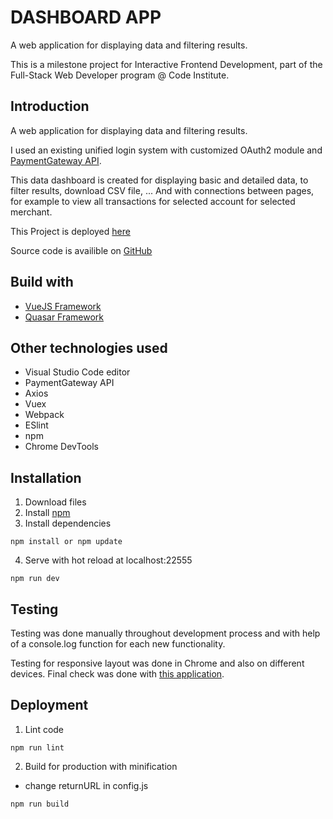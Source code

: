# DASHBOARD APP

A web application for displaying data and filtering results.

This is a milestone project for Interactive Frontend Development, part of the Full-Stack Web Developer program @ Code Institute.

## Introduction

A web application for displaying data and filtering results.

I used an existing unified login system with customized OAuth2 module and [PaymentGateway API](https://gateway.paywiser.eu/PaymentGateway.WL.Test/Docs).

This data dashboard is created for displaying basic and detailed data, to filter results, download CSV file, ... And with connections between pages, for example to view all transactions for selected account for selected merchant. 

This Project is deployed [here](http://bufo-test.info/PGWL/)

Source code is availible on [GitHub](https://github.com/tjasajan/dashboardApp)

## Build with

+ [VueJS Framework](https://vuejs.org/)
+ [Quasar Framework](https://v0-14.quasar-framework.org/)

## Other technologies used

+ Visual Studio Code editor
+ PaymentGateway API
+ Axios
+ Vuex
+ Webpack
+ ESlint
+ npm
+ Chrome DevTools

## Installation

1. Download files
2. Install [npm](https://nodejs.org/en/)
3. Install dependencies
~~~~
npm install or npm update
~~~~
4. Serve with hot reload at localhost:22555
~~~~
npm run dev
~~~~


## Testing

Testing was done manually throughout development process and with help of a console.log function for each new functionality. 

Testing for responsive layout was done in Chrome and also on different devices. Final check was done with [this application](http://browsershots.org/).

## Deployment

1. Lint code
~~~~
npm run lint
~~~~

2. Build for production with minification
+ change returnURL in config.js
~~~~
npm run build
~~~~
